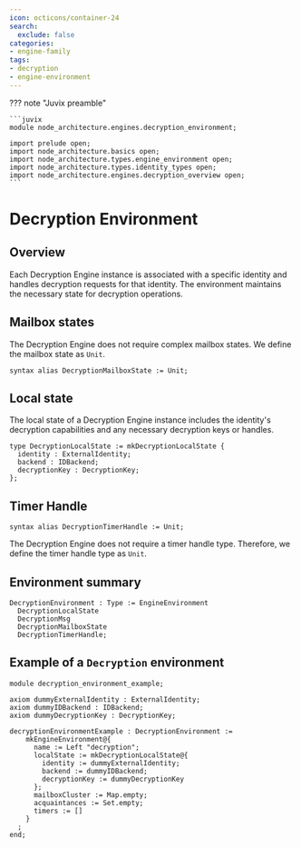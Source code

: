 ```yaml
---
icon: octicons/container-24
search:
  exclude: false
categories:
- engine-family
tags:
- decryption
- engine-environment
---
```


??? note "Juvix preamble"

    ```juvix
    module node_architecture.engines.decryption_environment;

    import prelude open;
    import node_architecture.basics open;
    import node_architecture.types.engine_environment open;
    import node_architecture.types.identity_types open;
    import node_architecture.engines.decryption_overview open;
    ```

# Decryption Environment

## Overview

Each Decryption Engine instance is associated with a specific identity and handles decryption requests for that identity. The environment maintains the necessary state for decryption operations.

## Mailbox states

The Decryption Engine does not require complex mailbox states. We define the mailbox state as `Unit`.

```juvix
syntax alias DecryptionMailboxState := Unit;
```

## Local state

The local state of a Decryption Engine instance includes the identity's decryption capabilities and any necessary decryption keys or handles.

```juvix
type DecryptionLocalState := mkDecryptionLocalState {
  identity : ExternalIdentity;
  backend : IDBackend;
  decryptionKey : DecryptionKey;
};
```

## Timer Handle

```juvix
syntax alias DecryptionTimerHandle := Unit;
```

The Decryption Engine does not require a timer handle type. Therefore, we define the timer handle type as `Unit`.

## Environment summary

```juvix
DecryptionEnvironment : Type := EngineEnvironment 
  DecryptionLocalState 
  DecryptionMsg 
  DecryptionMailboxState 
  DecryptionTimerHandle;
```

## Example of a `Decryption` environment

```juvix extract-module-statements
module decryption_environment_example;

axiom dummyExternalIdentity : ExternalIdentity;
axiom dummyIDBackend : IDBackend;
axiom dummyDecryptionKey : DecryptionKey;

decryptionEnvironmentExample : DecryptionEnvironment :=
    mkEngineEnvironment@{
      name := Left "decryption";
      localState := mkDecryptionLocalState@{
        identity := dummyExternalIdentity;
        backend := dummyIDBackend;
        decryptionKey := dummyDecryptionKey
      };
      mailboxCluster := Map.empty;
      acquaintances := Set.empty;
      timers := []
    }
  ;
end;
```
